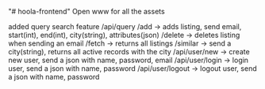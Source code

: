 "# hoola-frontend" 
Open www for all the assets

added query search feature
/api/query
/add -> adds listing, send email, start(int), end(int), city(string), attributes(json)
/delete -> deletes listing when sending an email
/fetch -> returns all listings
/similar -> send a city(string), returns all active records with the city
/api/user/new -> create new user, send a json with name, password, email
/api/user/login -> login user, send a json with name, password
/api/user/logout -> logout user, send a json with name, password


